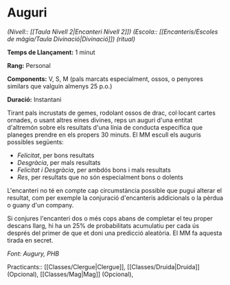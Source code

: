 # Auguri

*(Nivell:: [[Taula Nivell 2|Encanteri Nivell 2]]) (Escola:: [[Encanteris/Escoles de màgia/Taula Divinació|Divinació]]) (ritual)*

**Temps de Llançament:** 1 minut

**Rang:** Personal

**Components:** V, S, M (pals marcats especialment, ossos, o penyores similars que valguin almenys 25 p.o.)

**Duració:** Instantani

Tirant pals incrustats de gemes, rodolant ossos de drac, col·locant cartes ornades, o usant altres eines divines, reps un auguri d'una entitat d'altremón sobre els resultats d'una línia de conducta específica que planeges prendre en els propers 30 minuts. El MM escull els auguris possibles següents:

- *Felicitat*, per bons resultats
- *Desgràcia*, per mals resultats
- *Felicitat i Desgràcia*, per ambdós bons i mals resultats
- *Res*, per resultats que no són especialment bons o dolents

L'encanteri no té en compte cap circumstància possible que pugui alterar el resultat, com per exemple la conjuració d'encanteris addicionals o la pèrdua o guany d'un company.

Si conjures l'encanteri dos o més cops abans de completar el teu proper descans llarg, hi ha un 25% de probabilitats acumulatiu per cada ús després del primer de que et doni una predicció aleatòria. El MM fa aquesta tirada en secret.


*Font: Augury, PHB*



Practicants:: [[Classes/Clergue|Clergue]], [[Classes/Druida|Druida]] (Opcional), [[Classes/Mag|Mag]] (Opcional),